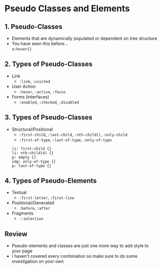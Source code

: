 # Pseudo Classes and Elements

## 1. Pseudo-Classes
* Elements that are dynamically populated or dependent on tree structure
* You have seen this before...  
`a:hover{}`

## 2. Types of Pseudo-Classes
* Link
    * `:link`, `:visited`
* User Action
    * `:hover`, `:active`, `:focus`
* Forms (interfaces)
    * `:enabled`, `:checked`, `:disabled`

## 3. Types of Pseudo-Classes
* Structural/Positional
    * `:first-child`, `:last-child`, `:nth-child()`, `:only-child`
    * `:first-of-type`, `:last-of-type`, `:only-of-type`
    ```
    li: first-child {}
    li: nth-child(4) {}
    p: empty {}
    img: only-of-type {}
    p: last-of-type {}
    ```

## 4. Types of Pseudo-Elements
* Textual
    * `:first-letter`, `:first-line`
* Positional/Generated
    * `:before`, `:after`
* Fragments
    * `::selection`

## Review
* Pseudo-elements and classes are just one more way to add style to your page
* I haven't covered every combination so make sure to do some investigation on your own